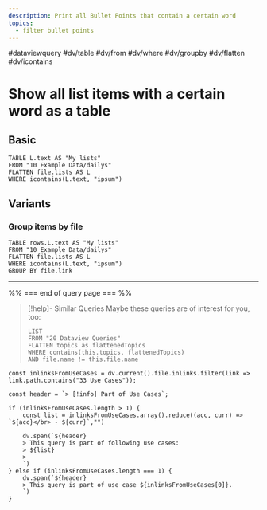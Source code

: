 ```yaml
---
description: Print all Bullet Points that contain a certain word
topics:
  - filter bullet points
---
```

#dataviewquery
#dv/table #dv/from #dv/where #dv/groupby #dv/flatten #dv/icontains 

# Show all list items with a certain word as a table

## Basic 

```dataview
TABLE L.text AS "My lists"
FROM "10 Example Data/dailys"
FLATTEN file.lists AS L
WHERE icontains(L.text, "ipsum")
```

## Variants

### Group items by file

```dataview
TABLE rows.L.text AS "My lists"
FROM "10 Example Data/dailys"
FLATTEN file.lists AS L
WHERE icontains(L.text, "ipsum")
GROUP BY file.link
```

---
%% === end of query page === %%
> [!help]- Similar Queries
> Maybe these queries are of interest for you, too:
> ```dataview
> LIST
> FROM "20 Dataview Queries"
> FLATTEN topics as flattenedTopics
> WHERE contains(this.topics, flattenedTopics)
> AND file.name != this.file.name
> ```

```dataviewjs
const inlinksFromUseCases = dv.current().file.inlinks.filter(link => link.path.contains("33 Use Cases"));

const header = `> [!info] Part of Use Cases`;

if (inlinksFromUseCases.length > 1) {
	const list = inlinksFromUseCases.array().reduce((acc, curr) => `${acc}</br> - ${curr}`,"")

	dv.span(`${header}
    > This query is part of following use cases:
    > ${list}
    > 
	`)
} else if (inlinksFromUseCases.length === 1) {
	dv.span(`${header}
    > This query is part of use case ${inlinksFromUseCases[0]}.
	`)
}
```